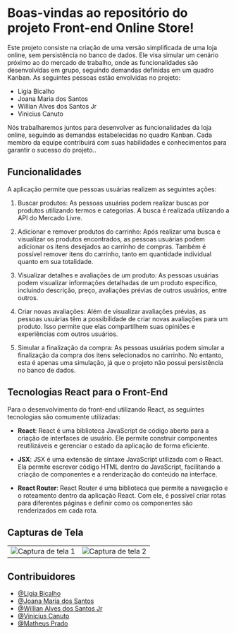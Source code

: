 # Boas-vindas ao repositório do projeto Front-end Online Store!
Este projeto consiste na criação de uma versão simplificada de uma loja online, sem persistência no banco de dados. Ele visa simular um cenário próximo ao do mercado de trabalho, onde as funcionalidades são desenvolvidas em grupo, seguindo demandas definidas em um quadro Kanban. As seguintes pessoas estão envolvidas no projeto:

- Ligia Bicalho
- Joana Maria dos Santos
- Willian Alves dos Santos Jr
- Vinicius Canuto

Nós trabalharemos juntos para desenvolver as funcionalidades da loja online, seguindo as demandas estabelecidas no quadro Kanban. Cada membro da equipe contribuirá com suas habilidades e conhecimentos para garantir o sucesso do projeto..

## Funcionalidades

A aplicação permite que pessoas usuárias realizem as seguintes ações:

1. Buscar produtos: As pessoas usuárias podem realizar buscas por produtos utilizando termos e categorias. A busca é realizada utilizando a API do Mercado Livre.

2. Adicionar e remover produtos do carrinho: Após realizar uma busca e visualizar os produtos encontrados, as pessoas usuárias podem adicionar os itens desejados ao carrinho de compras. Também é possível remover itens do carrinho, tanto em quantidade individual quanto em sua totalidade.

3. Visualizar detalhes e avaliações de um produto: As pessoas usuárias podem visualizar informações detalhadas de um produto específico, incluindo descrição, preço, avaliações prévias de outros usuários, entre outros.

4. Criar novas avaliações: Além de visualizar avaliações prévias, as pessoas usuárias têm a possibilidade de criar novas avaliações para um produto. Isso permite que elas compartilhem suas opiniões e experiências com outros usuários.

5. Simular a finalização da compra: As pessoas usuárias podem simular a finalização da compra dos itens selecionados no carrinho. No entanto, esta é apenas uma simulação, já que o projeto não possui persistência no banco de dados.


## Tecnologias React para o Front-End

Para o desenvolvimento do front-end utilizando React, as seguintes tecnologias são comumente utilizadas:

- **React**: React é uma biblioteca JavaScript de código aberto para a criação de interfaces de usuário. Ele permite construir componentes reutilizáveis e gerenciar o estado da aplicação de forma eficiente.

- **JSX**: JSX é uma extensão de sintaxe JavaScript utilizada com o React. Ela permite escrever código HTML dentro do JavaScript, facilitando a criação de componentes e a renderização do conteúdo na interface.

- **React Router**: React Router é uma biblioteca que permite a navegação e o roteamento dentro da aplicação React. Com ele, é possível criar rotas para diferentes páginas e definir como os componentes são renderizados em cada rota.


<h2>Capturas de Tela</h2>
<table>
  <tr>
    <td>
      <img src="https://github.com/matheusPrado007/project-frontend-online-store/assets/108843111/e0839a73-acd8-494d-8bbf-260504b09fae" alt="Captura de tela 1">
    </td>
    <td>
      <img src="https://github.com/matheusPrado007/project-frontend-online-store/assets/108843111/e2995a05-56e5-4407-ad75-32e7c91cea51" alt="Captura de tela 2">
    </td>
  </tr>
</table>

## Contribuidores

- [@Ligia Bicalho](https://github.com/ligiabicalho)
- [@Joana Maria dos Santos  ](https://github.com/joanamds)
- [@Willian Alves dos Santos Jr ](https://github.com/williamasjr)
- [@Vinicius Canuto ](https://github.com/CanutoIX)
- [@Matheus Prado ](https://[github.com/iagoViotti](https://github.com/matheusPrado007))

